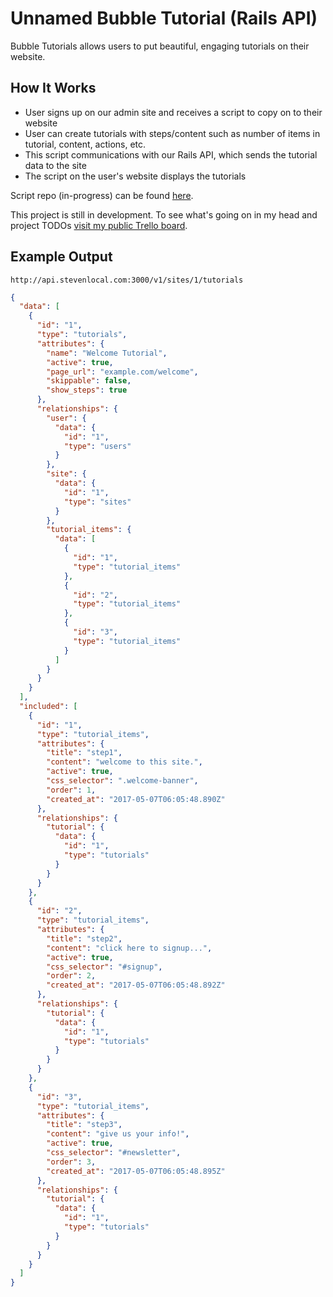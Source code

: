 # Unnamed Bubble Tutorial (Rails API)

Bubble Tutorials allows users to put beautiful, engaging tutorials on their website.

## How It Works

- User signs up on our admin site and receives a script to copy on to their website
- User can create tutorials with steps/content such as number of items in tutorial, content, actions, etc.
- This script communications with our Rails API, which sends the tutorial data to the site
- The script on the user's website displays the tutorials

Script repo (in-progress) can be found [here](https://github.com/stevenpslade/bubble-tutorial-script).

This project is still in development. To see what's going on in my head and project TODOs  [visit my public Trello board](https://trello.com/b/oflmtBIf/bubble-tutorial).

## Example Output

`http://api.stevenlocal.com:3000/v1/sites/1/tutorials`

```json
{
  "data": [
    {
      "id": "1",
      "type": "tutorials",
      "attributes": {
        "name": "Welcome Tutorial",
        "active": true,
        "page_url": "example.com/welcome",
        "skippable": false,
        "show_steps": true
      },
      "relationships": {
        "user": {
          "data": {
            "id": "1",
            "type": "users"
          }
        },
        "site": {
          "data": {
            "id": "1",
            "type": "sites"
          }
        },
        "tutorial_items": {
          "data": [
            {
              "id": "1",
              "type": "tutorial_items"
            },
            {
              "id": "2",
              "type": "tutorial_items"
            },
            {
              "id": "3",
              "type": "tutorial_items"
            }
          ]
        }
      }
    }
  ],
  "included": [
    {
      "id": "1",
      "type": "tutorial_items",
      "attributes": {
        "title": "step1",
        "content": "welcome to this site.",
        "active": true,
        "css_selector": ".welcome-banner",
        "order": 1,
        "created_at": "2017-05-07T06:05:48.890Z"
      },
      "relationships": {
        "tutorial": {
          "data": {
            "id": "1",
            "type": "tutorials"
          }
        }
      }
    },
    {
      "id": "2",
      "type": "tutorial_items",
      "attributes": {
        "title": "step2",
        "content": "click here to signup...",
        "active": true,
        "css_selector": "#signup",
        "order": 2,
        "created_at": "2017-05-07T06:05:48.892Z"
      },
      "relationships": {
        "tutorial": {
          "data": {
            "id": "1",
            "type": "tutorials"
          }
        }
      }
    },
    {
      "id": "3",
      "type": "tutorial_items",
      "attributes": {
        "title": "step3",
        "content": "give us your info!",
        "active": true,
        "css_selector": "#newsletter",
        "order": 3,
        "created_at": "2017-05-07T06:05:48.895Z"
      },
      "relationships": {
        "tutorial": {
          "data": {
            "id": "1",
            "type": "tutorials"
          }
        }
      }
    }
  ]
}
```